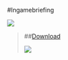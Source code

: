#Ingamebriefing

![](http://www.gruppe-w.de/pics/Website/website_banner_archiv.png)


 
> ##[Download](Briefings_template.VR.rar)
> 
> ![](https://raw.githubusercontent.com/Mezilsa/Bilder/master/Basentemplates/Ingamebriefing/Bilder/Bild1.jpg)
